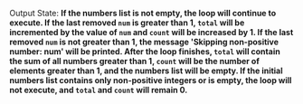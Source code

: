 Output State: **If the numbers list is not empty, the loop will continue to execute. If the last removed `num` is greater than 1, `total` will be incremented by the value of `num` and `count` will be increased by 1. If the last removed `num` is not greater than 1, the message 'Skipping non-positive number: num' will be printed. After the loop finishes, `total` will contain the sum of all numbers greater than 1, `count` will be the number of elements greater than 1, and the numbers list will be empty. If the initial numbers list contains only non-positive integers or is empty, the loop will not execute, and `total` and `count` will remain 0.**